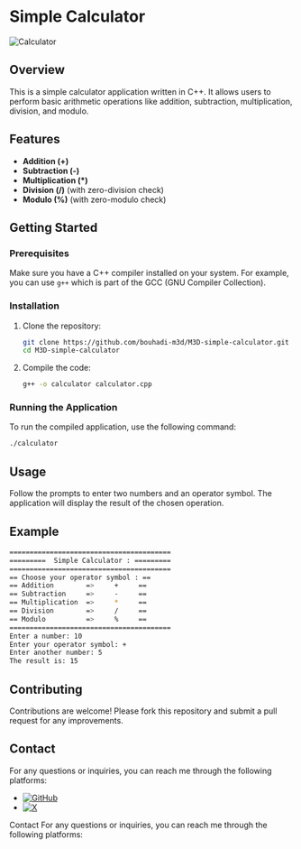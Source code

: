 # Simple Calculator

![Calculator](https://img.icons8.com/ios-filled/50/000000/calculator.png)

## Overview
This is a simple calculator application written in C++. It allows users to perform basic arithmetic operations like addition, subtraction, multiplication, division, and modulo.

## Features
- **Addition (+)**
- **Subtraction (-)**
- **Multiplication (*)**
- **Division (/)** (with zero-division check)
- **Modulo (%)** (with zero-modulo check)

## Getting Started

### Prerequisites
Make sure you have a C++ compiler installed on your system. For example, you can use `g++` which is part of the GCC (GNU Compiler Collection).

### Installation
1. Clone the repository:
    ```sh
    git clone https://github.com/bouhadi-m3d/M3D-simple-calculator.git
    cd M3D-simple-calculator
    ```
2. Compile the code:
    ```sh
    g++ -o calculator calculator.cpp
    ```

### Running the Application
To run the compiled application, use the following command:

```sh
./calculator
``` 
## Usage

Follow the prompts to enter two numbers and an operator symbol. The application will display the result of the chosen operation.

## Example

```sh
========================================
=========  Simple Calculator : =========
========================================
== Choose your operator symbol : ==
== Addition        =>     +     ==
== Subtraction     =>     -     ==
== Multiplication  =>     *     ==
== Division        =>     /     ==
== Modulo          =>     %     ==
========================================
Enter a number: 10
Enter your operator symbol: +
Enter another number: 5
The result is: 15
```

## Contributing

Contributions are welcome! Please fork this repository and submit a pull request for any improvements.

## Contact

For any questions or inquiries, you can reach me through the following platforms:

- [![GitHub](https://img.shields.io/badge/GitHub-181717?style=flat&logo=github&logoColor=white)](https://github.com/bouhadi-m3d) 
- [![X](https://img.shields.io/badge/X-1DA1F2?style=flat&logo=twitter&logoColor=white)](https://twitter.com/ChrolloM3d) 

Contact
For any questions or inquiries, you can reach me through the following platforms:




